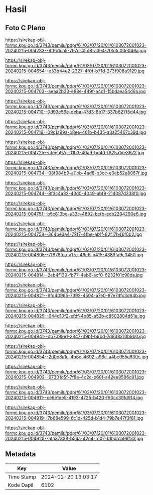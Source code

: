 # Hasil

## Foto C Plano

https://sirekap-obj-formc.kpu.go.id/3743/pemilu/pdpr/61/03/07/20/01/6103072001023-20240215-004233--9f9b1ca5-797c-45d8-a3e4-7053c00e046a.jpg

https://sirekap-obj-formc.kpu.go.id/3743/pemilu/pdpr/61/03/07/20/01/6103072001023-20240215-004654--e33b44e2-2327-4f0f-b71d-273f908a9129.jpg

https://sirekap-obj-formc.kpu.go.id/3743/pemilu/pdpr/61/03/07/20/01/6103072001023-20240215-004703--aeaa2b33-e88e-449f-a4d1-15bdaea54d6a.jpg

https://sirekap-obj-formc.kpu.go.id/3743/pemilu/pdpr/61/03/07/20/01/6103072001023-20240215-004710--0d93e56e-deba-47d3-8b17-337b627f5d44.jpg

https://sirekap-obj-formc.kpu.go.id/3743/pemilu/pdpr/61/03/07/20/01/6103072001023-20240215-004719--09c1a99a-b8ee-461b-b435-a3a25467c39d.jpg

https://sirekap-obj-formc.kpu.go.id/3743/pemilu/pdpr/61/03/07/20/01/6103072001023-20240215-004725--cfeeb97c-01b3-40a9-bd4d-f925a1de3672.jpg

https://sirekap-obj-formc.kpu.go.id/3743/pemilu/pdpr/61/03/07/20/01/6103072001023-20240215-004734--08f984b9-a0bb-4ad8-b3cc-e0eb52e8067f.jpg

https://sirekap-obj-formc.kpu.go.id/3743/pemilu/pdpr/61/03/07/20/01/6103072001023-20240215-004744--8f3c4a32-43d0-4049-abf9-214087d338f0.jpg

https://sirekap-obj-formc.kpu.go.id/3743/pemilu/pdpr/61/03/07/20/01/6103072001023-20240215-004751--b5c813bc-a33c-4892-bcfb-ecb2204290e6.jpg

https://sirekap-obj-formc.kpu.go.id/3743/pemilu/pdpr/61/03/07/20/01/6103072001023-20240215-004758--364be3a4-72f7-4fbe-ab1f-82f17b46f0b2.jpg

https://sirekap-obj-formc.kpu.go.id/3743/pemilu/pdpr/61/03/07/20/01/6103072001023-20240215-004805--7f876fca-a17a-46c6-b415-4389fa9c3450.jpg

https://sirekap-obj-formc.kpu.go.id/3743/pemilu/pdpr/61/03/07/20/01/6103072001023-20240215-004814--2eb4f139-fb77-4eb6-acf0-6232f01c98da.jpg

https://sirekap-obj-formc.kpu.go.id/3743/pemilu/pdpr/61/03/07/20/01/6103072001023-20240215-004821--9fd40965-7392-4504-a7e0-87e7dfc3d64b.jpg

https://sirekap-obj-formc.kpu.go.id/3743/pemilu/pdpr/61/03/07/20/01/6103072001023-20240215-004829--644d10f2-efdf-4b85-a53b-c8502804d51e.jpg

https://sirekap-obj-formc.kpu.go.id/3743/pemilu/pdpr/61/03/07/20/01/6103072001023-20240215-004841--db7099e1-2847-49bf-b9bd-7d838210b9b0.jpg

https://sirekap-obj-formc.kpu.go.id/3743/pemilu/pdpr/61/03/07/20/01/6103072001023-20240215-004854--2d0b8a1c-4b6e-4692-a98c-a4bc955a630c.jpg

https://sirekap-obj-formc.kpu.go.id/3743/pemilu/pdpr/61/03/07/20/01/6103072001023-20240215-004902--97301d5f-7f8e-4c2c-b68f-a42ee8586c81.jpg

https://sirekap-obj-formc.kpu.go.id/3743/pemilu/pdpr/61/03/07/20/01/6103072001023-20240215-004911--ce6e1de5-4193-4725-b420-f90cc39fd914.jpg

https://sirekap-obj-formc.kpu.go.id/3743/pemilu/pdpr/61/03/07/20/01/6103072001023-20240215-004919--7b68e599-6c1d-425d-b1d4-79b7e47f3f81.jpg

https://sirekap-obj-formc.kpu.go.id/3743/pemilu/pdpr/61/03/07/20/01/6103072001023-20240215-004925--afa37338-b56a-42c4-a107-b1bda1a99f33.jpg


## Metadata

| Key        | Value               |
| ---------- | ------------------- |
| Time Stamp | 2024-02-20 13:03:17 |
| Kode Dapil | 6102                |



